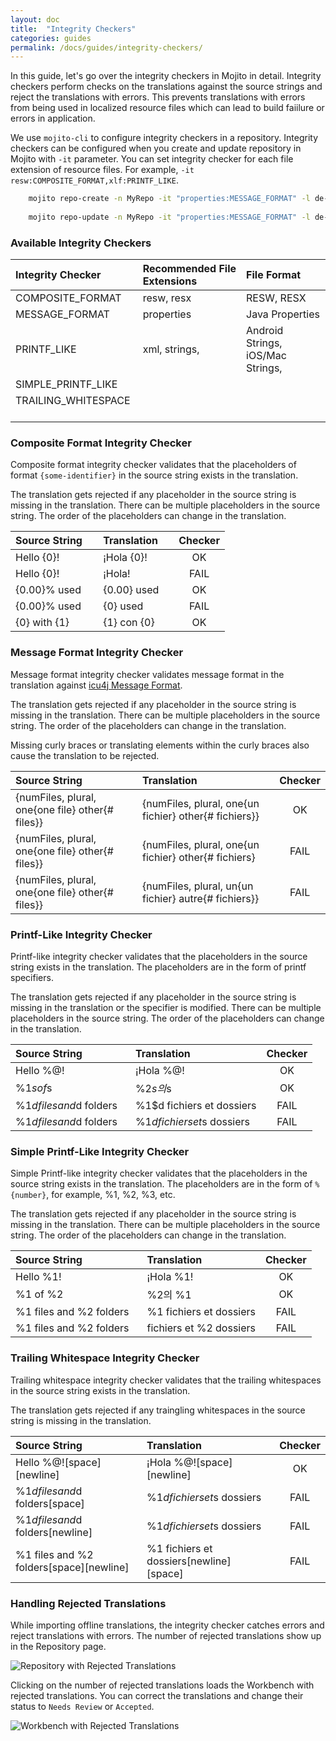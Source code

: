 ```yaml
---
layout: doc
title:  "Integrity Checkers"
categories: guides
permalink: /docs/guides/integrity-checkers/
---
```


In this guide, let's go over the integrity checkers in Mojito in detail.  Integrity checkers perform checks on the translations against the source strings and reject the translations with errors.  This prevents translations with errors from being used in localized resource files which can lead to build faiilure or errors in application.


We use `mojito-cli` to configure integrity checkers in a repository.  Integrity checkers can be configured when you create and update repository in Mojito with `-it` parameter.  You can set integrity checker for each file extension of resource files.  For example, `-it resw:COMPOSITE_FORMAT,xlf:PRINTF_LIKE`.

```bash
    mojito repo-create -n MyRepo -it "properties:MESSAGE_FORMAT" -l de-DE es-ES
    
    mojito repo-update -n MyRepo -it "properties:MESSAGE_FORMAT" -l de-DE es-ES
```

### Available Integrity Checkers

| Integrity Checker                      | Recommended File Extensions&nbsp;&nbsp;&nbsp; | File Format                          |
|:---------------------------------------|:----------------------------------------------|:-------------------------------------|
| COMPOSITE_FORMAT                       | resw, resx                                    | RESW, RESX                           |
| MESSAGE_FORMAT                         | properties                                    | Java Properties                      |
| PRINTF_LIKE                            | xml, strings,                                 | Android Strings, iOS/Mac Strings,    |
| SIMPLE_PRINTF_LIKE                     |                                               |                                      |
| TRAILING_WHITESPACE &nbsp;&nbsp;&nbsp; |                                               |                                      |


### Composite Format Integrity Checker

Composite format integrity checker validates that the placeholders of format `{some-identifier}` in the source string exists in the translation.  

The translation gets rejected if any placeholder in the source string is missing in the translation.  There can be multiple placeholders in the source string.  The order of the placeholders can change in the translation. 

| Source String &nbsp;&nbsp;&nbsp; | Translation &nbsp;&nbsp;&nbsp; | Checker |
|:---------------------------------|:-------------------------------|:-------:|
| Hello {0}!                       | ¡Hola {0}!                     | OK      |
| Hello {0}!                       | ¡Hola!                         | FAIL    |
| {0.00}% used                     | {0.00} used                    | OK      |
| {0.00}% used                     | {0} used                       | FAIL    |
| {0} with {1}                     | {1} con {0}                    | OK      |



### Message Format Integrity Checker

Message format integrity checker validates message format in the translation against [icu4j Message Format](http://icu-project.org/apiref/icu4j/com/ibm/icu/text/MessageFormat.html).

The translation gets rejected if any placeholder in the source string is missing in the translation.  There can be multiple placeholders in the source string.  The order of the placeholders can change in the translation.

Missing curly braces or translating elements within the curly braces also cause the translation to be rejected.

| Source String                                                 | Translation                                           | Checker |
|:--------------------------------------------------------------|:------------------------------------------------------|:-------:|
| {numFiles, plural, one{one file} other{# files}} &nbsp;&nbsp; | {numFiles, plural, one{un fichier} other{# fichiers}} | OK      |
| {numFiles, plural, one{one file} other{# files}} &nbsp;&nbsp; | {numFiles, plural, one{un fichier} other{# fichiers}  | FAIL    |
| {numFiles, plural, one{one file} other{# files}} &nbsp;&nbsp; | {numFiles, plural, un{un fichier} autre{# fichiers}}  | FAIL    |




### Printf-Like Integrity Checker

Printf-like integrity checker validates that the placeholders in the source string exists in the translation.  The placeholders are in the form of printf specifiers.  

The translation gets rejected if any placeholder in the source string is missing in the translation or the specifier is modified.  There can be multiple placeholders in the source string.  The order of the placeholders can change in the translation. 

| Source String                            | Translation                     | Checker |
|:-----------------------------------------|:--------------------------------|:-------:|
| Hello %@!                                | ¡Hola %@!                       | OK      |
| %1$s of %2$s                             | %2$s의 %1$s                      | OK      |
| %1$d files and %2$d folders              | %1$d fichiers et dossiers       | FAIL    |
| %1$d files and %2$d folders &nbsp;&nbsp; | %1$d fichiers et %2$s dossiers  | FAIL    |




### Simple Printf-Like Integrity Checker

Simple Printf-like integrity checker validates that the placeholders in the source string exists in the translation.  The placeholders are in the form of `%{number}`, for example, %1, %2, %3, etc.

The translation gets rejected if any placeholder in the source string is missing in the translation.  There can be multiple placeholders in the source string.  The order of the placeholders can change in the translation.

| Source String                        | Translation                     | Checker |
|:-------------------------------------|:--------------------------------|:-------:|
| Hello %1!                            | ¡Hola %1!                       | OK      |
| %1 of %2                             | %2의 %1                          | OK      |
| %1 files and %2 folders              | %1 fichiers et dossiers         | FAIL    |
| %1 files and %2 folders &nbsp;&nbsp; | fichiers et %2 dossiers         | FAIL    |




### Trailing Whitespace Integrity Checker

Trailing whitespace integrity checker validates that the trailing whitespaces in the source string exists in the translation.  

The translation gets rejected if any traingling whitespaces in the source string is missing in the translation.  

| Source String                                    | Translation                                         | Checker |
|:-------------------------------------------------|:----------------------------------------------------|:-------:|
| Hello %@![space][newline]                        | ¡Hola %@![space][newline]                           | OK      |
| %1$d files and %2$d folders[space]               | %1$d fichiers et %2$s dossiers                      | FAIL    |
| %1$d files and %2$d folders[newline]&nbsp;&nbsp; | %1$d fichiers et %2$s dossiers                      | FAIL    |
| %1 files and %2 folders[space][newline]          | %1 fichiers et dossiers[newline][space]&nbsp;&nbsp; | FAIL    |





### Handling Rejected Translations

While importing offline translations, the integrity checker catches errors and reject translations with errors.  The number of rejected translations show up in the Repository page.

![Repository with Rejected Translations](./images/repository-statistics-rejected.png)

Clicking on the number of rejected translations loads the Workbench with rejected translations.  You can correct the translations and change their status to `Needs Review` or `Accepted`.

![Workbench with Rejected Translations](./images/workbench-warning.png)


